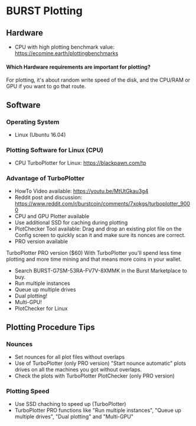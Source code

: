 # BURST Plotting

## Hardware
* CPU with high plotting benchmark value: https://ecomine.earth/plottingbenchmarks

#### Which Hardware requirements are important for plotting?
For plotting, it's about random write speed of the disk, and the CPU/RAM or GPU if you want to go that route.


## Software
### Operating System
* Linux (Ubuntu 16.04)

### Plotting Software for Linux (CPU)
* CPU TurboPlotter for Linux: https://blackpawn.com/tp 

### Advantage of TurboPlotter
* HowTo Video available: https://youtu.be/MtUtGkau3g4
* Reddit post and discussion: https://www.reddit.com/r/burstcoin/comments/7xokgs/turboplotter_9000
* CPU and GPU Plotter available
* Use additional SSD for caching during plotting
* PlotChecker Tool available: Drag and drop an existing plot file on the Config screen to quickly scan it and make sure its nonces are correct.
* PRO version available

TurboPlotter PRO version ($60)
With TurboPlotter you'll spend less time plotting and more time mining and that means more coins in your wallet. 
* Search BURST-G7SM-53RA-FV7V-8XMMK in the Burst Marketplace to buy.
* Run multiple instances
* Queue up multiple drives
* Dual plotting!
* Multi-GPU!
* PlotChecker for Linux

## Plotting Procedure Tips

### Nounces
* Set nounces for all plot files without overlaps
* Use of TurboPlotter (only PRO version) "Start nounce automatic" plots drives on all the machines you got without overlaps.
* Check the plots with TurboPlotter PlotChecker (only PRO version)

### Plotting Speed
* Use SSD chaching to speed up (TurboPlotter)
* TurboPlotter PRO functions like "Run multiple instances", "Queue up multiple drives", "Dual plotting" and "Multi-GPU"
